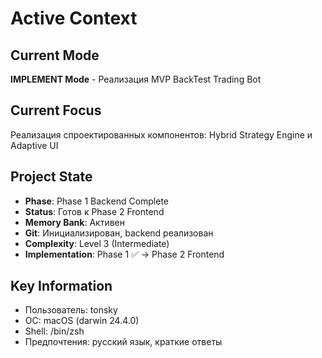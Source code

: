 # Active Context

## Current Mode
**IMPLEMENT Mode** - Реализация MVP BackTest Trading Bot

## Current Focus
Реализация спроектированных компонентов: Hybrid Strategy Engine и Adaptive UI

## Project State
- **Phase**: Phase 1 Backend Complete
- **Status**: Готов к Phase 2 Frontend
- **Memory Bank**: Активен
- **Git**: Инициализирован, backend реализован
- **Complexity**: Level 3 (Intermediate)
- **Implementation**: Phase 1 ✅ → Phase 2 Frontend

## Key Information
- Пользователь: tonsky
- ОС: macOS (darwin 24.4.0)
- Shell: /bin/zsh
- Предпочтения: русский язык, краткие ответы
